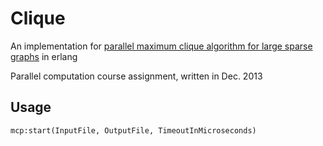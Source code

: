 Clique
====

An implementation for [parallel maximum clique algorithm for large sparse graphs](http://www.ryanrossi.com/papers/parallel-maximum-clique-algorithm-for-large-sparse-graphs.pdf) in erlang

Parallel computation course assignment, written in Dec. 2013

## Usage

`mcp:start(InputFile, OutputFile, TimeoutInMicroseconds)`
